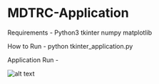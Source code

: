 # MDTRC-Application

Requirements - 
  Python3
  tkinter
  numpy
  matplotlib

How to Run - python tkinter_application.py

Application Run - 

![alt text](https://raw.githubusercontent.com/HashRoot97/MDTRC-Application/tree/main/samples/application_update.png)
